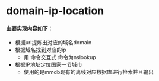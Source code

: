 # domain-ip-location
#### 主要实现内容如下：
- 根据url提炼出对应的域名domain
- 根据域名找到对应的ip
	- 用 命令交互式 命令为nslookup
- 根据IP地址定位国家一节城市
	- 使用的是mmdb现有的离线对应数据库进行检索并且输出
